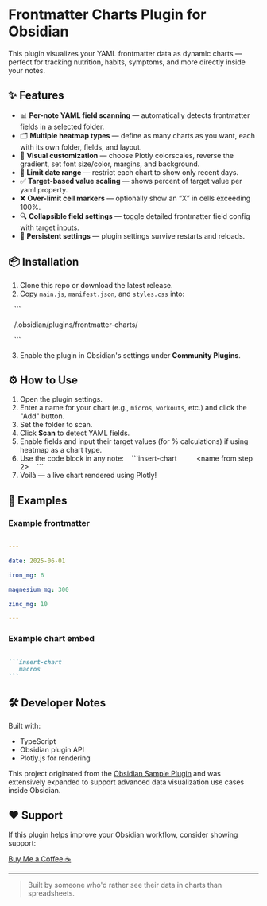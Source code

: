 # Frontmatter Charts Plugin for Obsidian

This plugin visualizes your YAML frontmatter data as dynamic charts — perfect for tracking nutrition, habits, symptoms, and more directly inside your notes.

## ✨ Features

- 📊 **Per-note YAML field scanning** — automatically detects frontmatter fields in a selected folder.
- 🗂️ **Multiple heatmap types** — define as many charts as you want, each with its own folder, fields, and layout.
- 🎨 **Visual customization** — choose Plotly colorscales, reverse the gradient, set font size/color, margins, and background.
- 📆 **Limit date range** — restrict each chart to show only recent days.
- ✅ **Target-based value scaling** — shows percent of target value per yaml property.
- ❌ **Over-limit cell markers** — optionally show an “X” in cells exceeding 100%.
- 🔍 **Collapsible field settings** — toggle detailed frontmatter field config with target inputs.
- 💾 **Persistent settings** — plugin settings survive restarts and reloads.

## 📦 Installation

1. Clone this repo or download the latest release.
2. Copy `main.js`, `manifest.json`, and `styles.css` into:

   ```

   <your-vault>/.obsidian/plugins/frontmatter-charts/

   ```

3. Enable the plugin in Obsidian's settings under **Community Plugins**.

## ⚙️ How to Use

  
1. Open the plugin settings.
2. Enter a name for your chart (e.g., `micros`, `workouts`, etc.) and click the "Add" button.
3. Set the folder to scan.
4. Click **Scan** to detect YAML fields.
5. Enable fields and input their target values (for % calculations) if using heatmap as a chart type.
6. Use the code block in any note:
   \`\`\`insert-chart
         <name from step 2>
   \`\`\`
7. Voilà — a live chart rendered using Plotly!
## 🧪 Examples

### Example frontmatter

```yaml

---

date: 2025-06-01

iron_mg: 6

magnesium_mg: 300

zinc_mg: 10

---

```

### Example chart embed

````markdown

```insert-chart
   macros
```

````
## 🛠️ Developer Notes

Built with:

- TypeScript
- Obsidian plugin API
- Plotly.js for rendering

This project originated from the [Obsidian Sample Plugin](https://github.com/obsidianmd/obsidian-sample-plugin) and was extensively expanded to support advanced data visualization use cases inside Obsidian.
## ❤️ Support

If this plugin helps improve your Obsidian workflow, consider showing support:

[Buy Me a Coffee ☕](https://buymeacoffee.com/scottua)

---

> Built by someone who'd rather see their data in charts than spreadsheets.